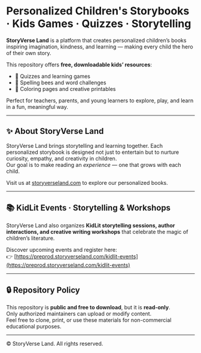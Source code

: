 # Personalized Children's Storybooks · Kids Games · Quizzes · Storytelling

**StoryVerse Land** is a platform that creates personalized children’s books inspiring imagination, kindness, and learning — making every child the hero of their own story.

This repository offers **free, downloadable kids’ resources**:
- 🧩 Quizzes and learning games  
- 🐝 Spelling bees and word challenges  
- 🎨 Coloring pages and creative printables  

Perfect for teachers, parents, and young learners to explore, play, and learn in a fun, meaningful way.

---

## ✨ About StoryVerse Land

StoryVerse Land brings storytelling and learning together. Each personalized storybook is designed not just to entertain but to nurture curiosity, empathy, and creativity in children.  
Our goal is to make reading an *experience* — one that grows with each child.

Visit us at [storyverseland.com](https://storyverseland.com) to explore our personalized books.

---

## 📚 KidLit Events · Storytelling & Workshops

StoryVerse Land also organizes **KidLit storytelling sessions, author interactions, and creative writing workshops** that celebrate the magic of children’s literature.  

Discover upcoming events and register here:  
👉 [https://preprod.storyverseland.com/kidlit-events](https://preprod.storyverseland.com/kidlit-events)

---

## 🔒 Repository Policy

This repository is **public and free to download**, but it is **read-only**.  
Only authorized maintainers can upload or modify content.  
Feel free to clone, print, or use these materials for non-commercial educational purposes.

---

© StoryVerse Land. All rights reserved.

